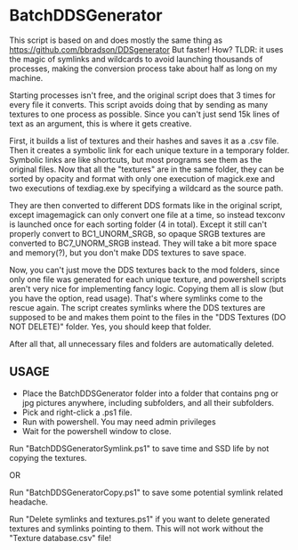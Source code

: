 # BatchDDSGenerator

This script is based on and does mostly the same thing as https://github.com/bbradson/DDSgenerator
But faster! How?
TLDR: it uses the magic of symlinks and wildcards to avoid launching thousands of processes, making the conversion process take about half as long on my machine.


Starting processes isn't free, and the original script does that 3 times for every file it converts. 
This script avoids doing that by sending as many textures to one process as possible. Since you can't just send 15k lines of text as an argument, this is where it gets creative.

First, it builds a list of textures and their hashes and saves it as a .csv file. Then it creates a symbolic link for each unique texture in a temporary folder. Symbolic links are like shortcuts, but most programs see them as the original files.
Now that all the "textures" are in the same folder, they can be sorted by opacity and format with only one execution of magick.exe and two executions of texdiag.exe by specifying a wildcard as the source path.

They are then converted to different DDS formats like in the original script, except imagemagick can only convert one file at a time, so instead texconv is launched once for each sorting folder (4 in total). Except it still can't properly convert to BC1_UNORM_SRGB, so opaque SRGB textures are converted to BC7_UNORM_SRGB instead. They will take a bit more space and memory(?), but you don't make DDS textures to save space.

Now, you can't just move the DDS textures back to the mod folders, since only one file was generated for each unique texture, and powershell scripts aren't very nice for implementing fancy logic. Copying them all is slow (but you have the option, read usage). That's where symlinks come to the rescue again. The script creates symlinks where the DDS textures are supposed to be and makes them point to the files in the "DDS Textures (DO NOT DELETE)" folder. Yes, you should keep that folder.

After all that, all unnecessary files and folders are automatically deleted.


## USAGE
 - Place the BatchDDSGenerator folder into a folder that contains png or jpg pictures anywhere, including subfolders, and all their subfolders.
 - Pick and right-click a .ps1 file.
 - Run with powershell. You may need admin privileges
 - Wait for the powershell window to close.

Run "BatchDDSGeneratorSymlink.ps1" to save time and SSD life by not copying the textures.

OR

Run "BatchDDSGeneratorCopy.ps1" to save some potential symlink related headache.


Run "Delete symlinks and textures.ps1" if you want to delete generated textures and symlinks pointing to them. This will not work without the "Texture database.csv" file!
